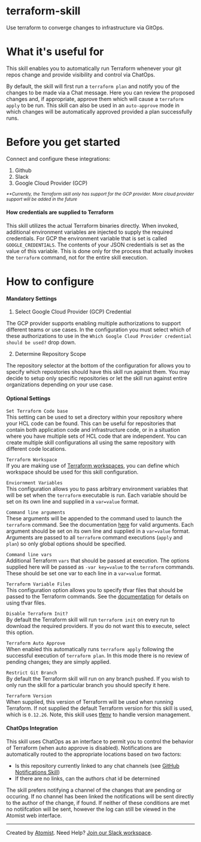 # terraform-skill

<!---atomist-skill-description:start--->

Use terraform to converge changes to infrastructure via GitOps.

<!---atomist-skill-description:end--->

<!---atomist-skill-readme:start--->

# What it's useful for

This skill enables you to automatically run Terraform whenever your git repos change and provide visibility and control
via ChatOps.

By default, the skill will first run a `terraform plan` and notify you of the changes to be made via a Chat message.
Here you can review the proposed changes and, if appropriate, approve them which will cause a `terraform apply` to be
run. This skill can also be used in an `auto-approve` mode in which changes will be automatically approved provided a
plan successfully runs.

# Before you get started

Connect and configure these integrations:

1. Github
1. Slack
1. Google Cloud Provider (GCP)

<sup>_\*\*Currently, the Terraform skill only has support for the GCP provider. More cloud provider support will be added in the
future_</sup>

#### How credentials are supplied to Terraform

This skill utilizes the actual Terraform binaries directly. When invoked, additional environment variables are injected
to supply the required credentials. For GCP the environment variable that is set is called `GOOGLE_CREDENTIALS`. The
contents of your JSON credentials is set as the value of this variable. This is done only for the process that actually
invokes the `terraform` command, not for the entire skill execution.

# How to configure

#### Mandatory Settings

1. Select Google Cloud Provider (GCP) Credential

The GCP provider supports enabling multiple authorizations to support different teams or use cases. In the configuration
you must select which of these authorizations to use in the `Which Google Cloud Provider credential should be used?`
drop down.

2. Determine Repository Scope

The repository selector at the bottom of the configuration for allows you to specify which repostories should have this
skill run against them. You may decide to setup only specific repositories or let the skill run against entire
organizations depending on your use case.

#### Optional Settings

`Set Terraform Code base`  
This setting can be used to set a directory within your repository where your HCL code can be found. This can be useful
for repositories that contain both application code and infrastructure code, or in a situation where you have multiple
sets of HCL code that are independent. You can create multiple skill configurations all using the same repository with
different code locations.

`Terraform Workspace`  
If you are making use of [Terraform workspaces](https://www.terraform.io/docs/state/workspaces.html), you can define
which workspace should be used for this skill configuration.

`Enviornment Variables`  
This configuration allows you to pass arbitrary environment variables that will be set when the `terraform` executable
is run. Each variable should be set on its own line and supplied in a `var=value` format.

`Command line arguments`  
These arguments will be appended to the command used to launch the `terraform` command. See the documentation
[here](https://www.terraform.io/docs/commands/index.html) for valid arguments. Each argument should be set on its own
line and supplied in a `var=value` format. Arguments are passed to all `terraform` command executions
(`apply` and `plan`) so only global options should be specified.

`Command line vars`  
Additional Terraform `vars` that should be passed at execution. The options supplied here will be passed as `-var key=value` to the `terraform` commands. These should be set one var to each line in a `var=value` format.

`Terraform Variable Files`  
This configuration option allows you to specify tfvar files that should be passed to the Terraform commands. See the
[documentation](https://www.terraform.io/docs/configuration/variables.html#variable-definitions-tfvars-files) for
details on using tfvar files.

`Disable Terraform Init?`  
By default the Terraform skill will run `terraform init` on every run to download the required providers. If you do not
want this to execute, select this option.

`Terraform Auto Approve`  
When enabled this automatically runs `terraform apply` following the successful execution of `terraform plan`. In this
mode there is no review of pending changes; they are simply applied.

`Restrict Git Branch`  
By default the Terraform skill will run on any branch pushed. If you wish to only run the skill for a particular branch
you should specify it here.

`Terraform Version`  
When supplied, this version of Terraform will be used when running Terraform. If not supplied the default Terraform
version for this skill is used, which is `0.12.26`. Note, this skill uses [tfenv](https://github.com/tfutils/tfenv) to
handle version management.

#### ChatOps Integration

This skill uses ChatOps as an interface to permit you to control the behavior of Terraform (when auto approve is
disabled). Notifications are automatically routed to the appropriate locations based on two factors:

-   Is this repository currently linked to any chat channels (see [GitHub Notifications Skill](https://go.atomist.com/catalog/skills/atomist/github-notifications-skill))
-   If there are no links, can the authors chat id be determined

The skill prefers notifying a channel of the changes that are pending or occuring. If no channel has been linked the
notifications will be sent directly to the author of the change, if found. If neither of these conditions are met no
notiifcation will be sent, however the log can still be viewed in the Atomist web interface.

<!---atomist-skill-readme:end--->

---

Created by [Atomist][atomist].
Need Help? [Join our Slack workspace][slack].

[atomist]: https://atomist.com/ "Atomist - How Teams Deliver Software"
[slack]: https://join.atomist.com/ "Atomist Community Slack"
